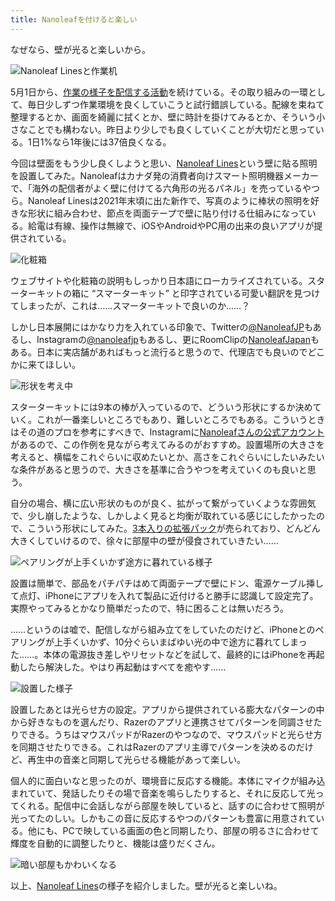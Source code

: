 ```yaml
---
title: Nanoleafを付けると楽しい
---
```

なぜなら、壁が光ると楽しいから。

![](https://lh3.googleusercontent.com/docs/ADP-6oE0lHbIU7LJuFyzbVDhEKhO956w5ZaknRSR_COb78cZy-waPaD1GhDodfUT-ml-PITfrGbQTC4vNrEVq_RdTgOHwHWlYjmw34o9Q1nNMBYJeX2-RtUlyIvaII0pDhNKvDSTxucjPFZtHELLPoAIhnZZRXB7qf3wQyeYuuC_GLSeOEgHYUg5Zv2OlW0W8ItdJDzVPj5JtPB5oOlRatIEby80RF77RDvbnkphQE_syaD7U80otvYPuwFSSTmQDiIXd_urFXxvv4cqDWhneM23ZEhSShDWLlikxrZsVD50ujBr3mo9f6JDexV9AJsyjcKPQcxEYe0NAP9zheM4d_mGBIfuYBqMeqf4Eq9npUK7U5-5UiQNlRQwTJwLdAtIeTKMtKevuvgVR68ZaGelIu-mGdNx8CjHrrebEvN_9JpOL89fU6YkLdYn83x5713PK-oS5ATqt1bzAnR5czfSYcuOvliItSyxcE3Sv3IuSrIqo8KjCALJglaISz3xHEf1zJhIHvwMGSmrBFZ23f3GOTpUNkkka_l1-v6sP-2W8MKvrbeUM1gvoAmCaFCNs7DIP_xiOTteFaLvgUw_Smk5mpGzDZ-Cftq4lTaKtdAjTQRMoPCqA0hcakNvoN5ORLo2zRb8z4whB6qn1krCk_nbq4Nj81U0P20eeF6CBkf3zi65c1qM-X_8RJVhy3vNtTFq6DWeHTXKP0kPbZE6-_Od9vDVfzgghPqeC5ezT0pfyx6yIopn_XJM6Ww0fzsSIAG5qVNQL8FBQDzfvbqW0WgxzzWbmXXvN6xCQ1CF8wjZrUYLlPWzEbc5KxYCKMmezuKsa5txV5aBnhCVEFj_7ty1KA1UuIapaNot5nmGHMVpFYx8HlRnFMp43jwx-BLzssOsKLiRBhL68L4LL9GvEx8X0EtZ3SHc8hRNhXQYbUBq0K0KAJXbYg57T6pDZcgHOUi_WkazDcFrAzQfOvR9DUgnekEucFloFN8WIZDEjet1WYhSFHAVwZKF7xyRBnN5iLHjQFPvLn_5Q8Kno4debc1TQFx_B5AEh58Xa0xl_0lQdZMeYlLm4v3AO6vp4e04kLBooZailSfRARfiTEogDlJ52WavlTLsamT-6S0o2u5TWPi9nAGZQK48HXMO58NR8C1hw-Ko6gnY-p_g9holrcOPboCPOrXc1hCm7ZIWJatDZON3xbtUB6huoZs_m9K6FdZbDpZirwxlSJSPfDpi8zGKXU04YOY5nw74E5jE8e0UZVwKcnIzMQtXjg "Nanoleaf Linesと作業机")

5月1日から、[作業の様子を配信する活動](https://www.youtube.com/c/r7kamura)を続けている。その取り組みの一環として、毎日少しずつ作業環境を良くしていこうと試行錯誤している。配線を束ねて整理するとか、画面を綺麗に拭くとか、壁に時計を掛けてみるとか、そういう小さなことでも構わない。昨日より少しでも良くしていくことが大切だと思っている。1日1%なら1年後には37倍良くなる。

今回は壁面をもう少し良くしようと思い、[Nanoleaf Lines](https://www.amazon.co.jp/dp/B09MS3359S)という壁に貼る照明を設置してみた。Nanoleafはカナダ発の消費者向けスマート照明機器メーカーで、「海外の配信者がよく壁に付けてる六角形の光るパネル」を売っているやつら。Nanoleaf Linesは2021年末頃に出た新作で、写真のように棒状の照明を好きな形状に組み合わせ、節点を両面テープで壁に貼り付ける仕組みになっている。給電は有線、操作は無線で、iOSやAndroidやPC用の出来の良いアプリが提供されている。

![](https://lh3.googleusercontent.com/docs/ADP-6oH8fmw_SFjJ1vn61AbPPenvqG4sM53F22uzkGi6zBDdkh2x6w8S-yROt5ggKmUNP_lTEpStxI9aHzLeRKMBGAPub0MZrrJuW4PNN87QNQlDOLgm3T66X1fWVowmTGXyyzQXSpL-dUASzPx1GxX7CQhUBi1YHG4twhKqbqHghnIUci8FxQ-NSYh3ql3yojnxAPmsGqToKFRZuCalm7u5sX0K1Cy0kntNxtYVNWsYmWxf-f8pUPlKaCK7Pd1z9iV0bcNztj8S1kEj3QVsWmtYknnIDV3PYJEUGpCIAkvNWVhkLpzMw5Dmg9tkH-TgPn7kNku29b2O7gBJB4TTs9fp7OjLH-ZRRoy9OiIZXn82lIRtZmBcWwETt5mVe7-WsjLciNSxfGaaN2dVwV0oLmE_fCjRb8-SkHzORt_UG-2sLXpgNXhmYC10ccrK3E_pMgQCcAqtsVY4ue7r2yYdJMx4kKAnRqXVnlra0WpFA_M9E4AZNFL7jYM0LxmmYrnzMjT8ZSfmvF2miEH1ayDMZRPoefElwvUNDTLXXbVbq8Jvlz6WTrdfYloxZlh2v2bAMEv0Au3__iJECUsdR5s-qzoDkFfgs2qKmrzVlaP4bSJ9YnvZrsWrQfpSwr7BNxVxqjvBjxXaBt0Bf0DOWLDaAiEtX-NS93S5JkMwPWeplsbaBAbhcM4KdeNO4rIpAgodRHlFah9I9XkmpJX6asVvxthS9XHAaygs7Vl9uQ-QDsRpHXyIBC_MM7UmSMfkeIH9p53IWhuFQO9tzP3aYy-aRU-DQCQn3sGXKKYfR4lh2eZOdzMfcVsVXJ6cEQI3ZIKYLfvfbtMd1rclOL_XdwODOFT-ecF2ZrnLOnTMqpQMXR-Q62_72ScYiYxwGITbF5r0ob7Wd_MQeaPiJaJB1w6qb8g13Rrga6kIGA02B37GImlxh6CaAwm2sfD71Krkhj5eOBF91NvdWb6t95_srl8Qxtjk5W_OZY4oxgqvtXdsvPz1_HZ027TknBUybx_4O6_EaIoMQAbccYxlBOqZVxzY87al49su0uYVus45H9PMCyyeKnleJQRi-ggJDT9jESkDYSoUHheZ9vJiHfEafzl14DMIxCS6ul6hB4DY1afbEvVaz8jpHh14m5CcaUzyMdW_9jdpDMkeai2PeytKYCmij9fJ8FE_86XsJbPTUJLgiM1bFubGxXHBAVlfTh108YFJkPXKBhd3WH3VFVLbgkdOfH4fOhWn5opsPMM2MJU83TrvY0Xie2Ljag "化粧箱")

ウェブサイトや化粧箱の説明もしっかり日本語にローカライズされている。スターターキットの箱に “スマーターキット” と印字されている可愛い翻訳を見つけてしまったが、これは……スマーターキットで良いのか……？

しかし日本展開にはかなり力を入れている印象で、Twitterの[@NanoleafJP](https://twitter.com/NanoleafJP)もあるし、Instagramの[@nanoleafjp](https://www.instagram.com/nanoleafjp/)もあるし、更にRoomClipの[NanoleafJapan](https://roomclip.jp/myroom/5824865)もある。日本に実店舗があればもっと流行ると思うので、代理店でも良いのでどこかに来てほしい。

![](https://lh3.googleusercontent.com/docs/ADP-6oF2pohpCTdu_ngmCG8Aon64D6Y9xfFjdjaprsNN5vPmrQ0aVNXaL_JGKtPy2V1YDgsBP1PZzG0hpDFrba6nWFJHQFRSmMYbYU7vQPe3jTG8jW1akPhJ3I8B9FLhGHd7oWYQhVALe6duhAoItdNfALFnH19tbdjSBTdtJXV1l6PfajxQTkPmSbLG-vVUir2avckXMZ_QZy4uYNuCaSWl1eLj8RDn5QoUPV5z3JmaUY_o5gjycnLqCGxnSfNuitgbQyQurGhKSuVxVe4bhjag9rdFF_SU3JpZ_wumTtRo_-QvAVbBDf4qdcC37Ay4root3fA2pDFdz6dQ6pBHer6_YgnpETlak8m5fQgt_CRXAsCg0Ok9wzaOynepiMkSe6NLvTsR1FwNTGoIVfbEmtM3Kwcx5r3LFSDPqasLS60-mVnkEXnmUFMWHAg0TDv7bE97YiEIfDPM0MiNjO1h8xoenE2KCkFW2Ha59EcKSWgnf8PqwJUoxZpr1km3AvKLR8ANaN67ptr0dp6BEE_8BEnuJwqGLTySPfJVqU4IAJNwKsGMGnB63Tu_B_5VRF993xQ4UGhJMNndtZsE2rG_cceao-8523ID2VLPr8f5b7a30vqv--cI3ZAiv_bp8SR2Y4NAO2v75waRMY9uL3wi2NC8p8JjfCBYlk9SXIgOy-MuD6qxojV_QAEvmAf4PpvHhPQZhdNMKvyAQ0XgLOKi-_99JPtYF1FZrj18r5acetF_jdycTvqdwJzGH5a7-2jjKf2pUZL0RTJe4Nr6F03ZlavSxNmlf68WYDZPR27N8QUsWunKiGKWpj7OzJL10ZeyYqX9htSUCUMSJ3kllBcJoqbA_iSu9aK_PYc7bkPVyWB5GAvSlciE8YY6a7hBE6BbOZXy4DnOtuGPXzeq_eIls0KZQN7GPQaYrXtb8caAuqpOys-r0ts7sj_cjWVs3OI4wqUBlv3WK8_oA7qM3i1kZbp9zRLoqw5M0vxuURjtCnQJmk8ROEGjtwz_6ACfD8111s9Xm0ikRJ7qeMWXwIcCjBEQDZoyzzWLPkrdq3aj6DsAf5hmlT3CVC98cD6JQJhG7_ATUidk93b5iN12nok3BDcpQbQRvAdODBryKdszHGqHCk9K3yaYTuCtepcUbupSlxUxZ33OKrU6h2EREXNFq6va3xiwnBTVR3en1oectu1hKKg0Gn6YSI9L6460AV-mXKDHQeObUJI6IAVfWX0fQybSWvgZpIbQX6CF7j3r2g79MhJ-_5aJ "形状を考え中")

スターターキットには9本の棒が入っているので、どういう形状にするか決めていく。これが一番楽しいところでもあり、難しいところでもある。こういうときはその道のプロを参考にすべきで、Instagramに[Nanoleafさんの公式アカウント](https://www.instagram.com/nanoleaf/)があるので、この作例を見ながら考えてみるのがおすすめ。設置場所の大きさを考えると、横幅をこれぐらいに収めたいとか、高さをこれぐらいにしたいみたいな条件があると思うので、大きさを基準に合うやつを考えていくのも良いと思う。

自分の場合、横に広い形状のものが良く、拡がって繋がっていくような雰囲気で、少し崩したような、しかしよく見ると均衡が取れている感じにしたかったので、こういう形状にしてみた。[3本入りの拡張パック](https://www.amazon.co.jp/dp/B09JHSG2R5)が売られており、どんどん大きくしていけるので、徐々に部屋中の壁が侵食されていきたい……

![](https://lh3.googleusercontent.com/docs/ADP-6oEYLeQAFvCV5dkKC2AA-YdKQTfyiyPnbrIIct2sXvKnxlDfJ1sSyjngbIC3PLJxnrRsp88vHmn7D0RXlkIgsbYWZPE3-aIx8PlL1Cbjgp369xtTbA1trfYIMUWD3oUaDIpSHAaWaPgHFSzRK8cYDZo5qAZP2xjOZPV121S4BGE4H2FGUX8J81SB3IiaNe8W4HAIX_3fYmaKkj-AxX-aIpKZG5nxk2AZRPxAcYpyZa4zmdKCynpQ0qa4zbB1yxq-Nk0k3lVt_ZXhCggWu3LkpiY1sjt4XG6R6OLGCwYAhbuFiO6BEBb5Ci1JtmYY-PIVf9ZP6DT5XDSq0CEEDP0tCvqWe6wzMSnNJiZlB0hnlFs6y6h_-gGajOmhAySLxbQj84BpxQaCobcstrNj5jGa7AQFRtp4jySnDxadIxLoFwSzc1aXA1Npjyy0p6fY0umCbzOi1akTBGuFv3_Ppg52Tj5FOPAcSzDwMp2ZKpX0XZ-zx6tdb1Iq00zD1-eWV4iYbe5PRmYsXAOUrVLxcTpex9I2MPxXM2bzDH60Ce2Mg9eF4BT5_7JYgKDWScdvWuTtBAuxS5NB_6ZztPhJ7-eGj8nMdrQ3v5DNqeOm_rHkqaEK7njAXS6fOGZZbi8i3aBUksRw6YIl_zkQgOuGltcDJK1T1u9pwD6EwOW615dD2SEJ-fkUU4VZesPA6Z9-G2oh6X8BXb9vBCjpWvqulOe7ta03U3f7SJEWhU_1GfZ-fJp3VHxrK-_esfiaMwBx5WfIJC6tngZxDqqRq5zxyWrJ6E5UP1U-MojlNurYHGM_9FOijXaE8TSHmaQcXfsK2lkFbQ4FpLtKIUqvlP4PMefLYA6fPMUOPpSZLyB6I2VJ3gqThcsvMRY2Sc6LWFEsXrTbEgw-84BNWStHeSA9F5y4QDommde0045YI7y3ZAFHaHMkD0_yOtnyQJcFd5arXW3Eg8JDW_d9qRzlQEnKuvHp3TvWD4Asp0Ci4x4WadxWBRgj_mJpZmcUYS_9UfhcicWAUIzGmxQozBlE07Np5rR1AYvEW_q3jn_7qzqJ7bEn6c1vXeTnTff3HcFybK2x6auYY1Es673GSkTL__W15S_OzyQ2lCrdEKh9pvknhjy_I4JpSUJg887JrXpA3b1i2J7TYldVqlZSOXNAACA5cP_SywqwVU-dljQb-or_kaf66SI2IsLLEl_gf88ty7lKs1ZpUcyYeKVEYslk7lkoBksiUa7KLmvTmsMuxvaQmDqrN9ppot5Q "ペアリングが上手くいかず途方に暮れている様子")

設置は簡単で、部品をパチパチはめて両面テープで壁にドン、電源ケーブル挿して点灯、iPhoneにアプリを入れて製品に近付けると勝手に認識して設定完了。実際やってみるとかなり簡単だったので、特に困ることは無いだろう。

……というのは嘘で、配信しながら組み立てをしていたのだけど、iPhoneとのペアリングが上手くいかず、10分ぐらいまばゆい光の中で途方に暮れてしまった……。本体の電源抜き差しやリセットなどを試して、最終的にはiPhoneを再起動したら解決した。やはり再起動はすべてを癒やす……

![](https://lh3.googleusercontent.com/docs/ADP-6oHju2SpZdEhfiXuyfOQKRkiZ6z2rXCgHAgKU5cOeaRYI1BpICyttQtY98Fo5zywB9zmikR0GCBXksFFpwfIX5IpV17eH_5oIyze_v0YmE3XboGuNZyCd5b5SmEQSV-73CfW0CZfYqo8WkYcZd2Ah71LzByWqemLxKRJ36a8KHdAlzuZsF_U_cIWDxzlNAUK7haTd7K7flvTbyUs_vgB78zR-vl--tJUrOwbwKSiIAd508cUXL7OGv09mtTI-XbQcF38poaMMElwwIZpHJE-zjl5VgwPzt2H0PJIOXB4udFwXhThZ5sdqzRQhKAlmc2Y0wMawEaYCHXPkdFPwLTXZVSKIDAIUGcTcLNNQZRlYgDe6Kno1NK6WZTsVBD5cmmhpCNDwz2wCy_D1qx1UCNKdYrlRSJBnCE9c1GSUYPvWskXEV2Oa_TOXxyAvCWqTT0yuQAJc5fATPtCTBOp4h_ITylgTvK0xz-bUccbpNdMAVlFAIkchhMKX5IXqtfEcYQWfT9_YG1W_fMWAy00rmAPyH6LCLuZEhtgVE1hOyoNwNNl4_wqraCJ7vXErUfC07g4EjnAfYw3Uf2EIm6zojFeRyVwCYe0i0lw-PzAajqpJLR3OGGZtaKl4u6FYH-EJfRbNX0-NdI1Fk3FSbSFfNyz1qTn6O_mcY9uUWApkumCSka1V_xVu1CuX840LrbqrIRePGgAx4-hK146g-p4h57gc435VrrdR-r4FCJgjfw4DSugqjuUSjzBAa1WiOQHNXEHffe9zX4CvXUkR8uIUC1o-ca-uP_UAgs4wvhaef2IOUg7vwR50ukJNekCegYbjzYvqRz4XfuqNFoCceg05j7LXmPSv1FgKgQurcYHPfUzwaPAbdeRfsz-1O_nhMNO_hdZu7s9SmPpnu2fiByCQdYLGgHcup_b8iYH4GZn6C0htJ4LX-1FEP80HWX8pQ-L3ih7ijqRgQh0cmiIyMM1e6eqR82itfz3zeGJm2EN5YiVG4ljvsXArG6H3GMj2ROD3QW_i38yOMBYGDxI5a2Z37xDISzmCU8emscQmzYp3SoS8en-hWnDNOwskU7FBl3AbUOgolFs7m45NZIaVKlonwWJXE2oGqKM-pKbXgoms1WmXXZEMWZHWsFObHTp1VdLT5l9k7OczArWGwqq73y6VU0y_G1F7QlvEU2nxVCeZeFSDe_IUsAwsJhMki09Ntv767XXNUM5BBZy7ZqrZcL5RsSOlj2ZPenSRxKlmp70JRp6t1bkuWtDLg "設置した様子")

設置したあとは光らせ方の設定。アプリから提供されている膨大なパターンの中から好きなものを選んだり、Razerのアプリと連携させてパターンを同調させたりできる。うちはマウスパッドがRazerのやつなので、マウスパッドと光らせ方を同期させたりできる。これはRazerのアプリ主導でパターンを決めるのだけど、再生中の音楽と同期して光らせる機能があって楽しい。

個人的に面白いなと思ったのが、環境音に反応する機能。本体にマイクが組み込まれていて、発話したりその場で音楽を鳴らしたりすると、それに反応して光ってくれる。配信中に会話しながら部屋を映していると、話すのに合わせて照明が光ってたのしい。しかもこの音に反応するやつのパターンも豊富に用意されている。他にも、PCで映している画面の色と同期したり、部屋の明るさに合わせて輝度を自動的に調整したりと、機能は盛りだくさん。

![](https://lh3.googleusercontent.com/docs/ADP-6oH_6bo2eIZYfsGOelxKsSRR-xpwbNtu46GZE72sZYWTVhRX4TwcG1UFzDMuzzMANZMdF0fOWXJkOzmaykVyxwDUoWoUtPqZWgQWOe2jMK9iF19h_vphxTLJH3In5KQMxgUyPaWZ-yRE2eS84kqlus1HEpoZSNOvkG1Y9viD5NkwBGNCIGyUgj_awbs04tjVDEdurmVtHTnVZMg_1gA7Hf1G2Y5PaKI1F88FD5uGH5D4bGak6X7OLoGyG1AHdpNXANXoYXsQDUW8xSkNRl7qy0uru5S86wzzF7jh9BEcHYr8aqZVYa9ZguqkoEXkFcWemnb2L0Kv6SREg2ev96NLknzRcCuc2iU7M6wEz62u53yMn0Z_UIzGvIeraN-_kw7vWaY14ohlnkF2gCwgvs4-TnQH3ljob7_ni_MytkhvKHQU6DgvkaA6tbxk4UGndhqOWzyZ-MzmPDuvtMdMcZF8xWvfCUBcC-PQyMWtKn3LeU7EdxI_mJpIUgCLlX4WZrlM84ztTyE96UgI7S3d9wWysSfKg2lNxhmn8rUwhtxrh-kOBK7diVRkDbATzFAS1YtkSb4BLcRoUrBJD6hTOkDiDDh44tSLrP8eWImHlSKJYoDuoQKK_ZHTd8qvRKf5aKl-drCXeVMqAf_yW3PYX72PDztxURspqZCf9DVf5DejpTExYdLnW4EWnNLwYy-uSaSiJs5V7NvYfNTxf2U5hxAovjRA7RuOX6yKdSQ0CC1ysQWUifBlYdQLmua1-JLmstG4_yu4FW_0vRwE7Gl5HxDo4Gyc2ajvK9AVPL15-BQrB4lKNVS_sbt3ytfmEMMKTAWiLWGxAusx7E4m90c7BeuzFttqUxSrYkL82AvJqWIULF15EkOL8q3W_0qDWKXecgBGNY1a0ojuvQdQhWCt7YtHY--t7zni4qZurTyFrzmMVaLgWbtkYu6vCvxE4Cw5ICZCL7kJJ_GdA3xgE3LOFvDLHeJb8utevfaser2mFb-ibyxjT6Zq27J00z6VPbq1wIyV0drpJCooU1cWIUxoL8vKhnaeCMp2uDccQjFjizZaSaJshxquaB6xm9Ok89EnR3XjRHlM6P6G6YoXd2YuoOz-MbBEy_L7jRQ8fhwBaTwc435NfP8XmGX3cO86Etw2gnD2WcSG6AMMU40X8chUE5gntmLcJnlooNp_clRVAreSzHragJcgXvBpmEXiTduOQsSFmX1i2ZwTSaQMWt7ah2X78kGBWT5HjNLlG2u7w15SS_eWkg3zeg "暗い部屋もかわいくなる")

以上、[Nanoleaf Lines](https://www.amazon.co.jp/dp/B09MS3359S)の様子を紹介しました。壁が光ると楽しいね。
